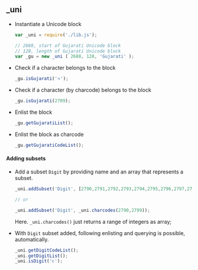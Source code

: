 ## _uni


* Instantiate a Unicode block

  ```js
  var _uni = require('./lib.js');

  // 2688, start of Gujarati Unicode block
  // 128, length of Gujarati Unicode block
  var _gu = new _uni ( 2688, 128, 'Gujarati' );
  ```

* Check if a character belongs to the block
  ```js
  _gu.isGujarati('ક');
  ```

* Check if a character (by charcode) belongs to the block
  ```js
  _gu.isGujarati(2709);
  ```

* Enlist the block
  ```js
  _gu.getGujaratiList();
  ```

* Enlist the block as charcode
  ```js
  _gu.getGujaratiCodeList();
  ```

#### Adding subsets

* Add a subset ```Digit``` by providing name and an array that represents a subset.
  ```js
  _uni.addSubset('Digit', [2790,2791,2792,2793,2794,2795,2796,2797,2798,2799]);

  // or

  _uni.addSubset('Digit', _uni.charcodes(2790,2799));
  ```
  Here. ```_uni.charcodes()``` just returns a range of integers as array;

* With ```Digit``` subset added, following enlisting and querying is possible, automatically.

  ```js
  _uni.getDigitCodeList();
  _uni.getDigitList();
  _uni.isDigit('૯');
  ```